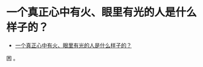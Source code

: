 # 一个真正心中有火、眼里有光的人是什么样子的？

- [一个真正心中有火、眼里有光的人是什么样子的？](https://www.zhihu.com/question/424454066/answer/1851255537)


困 。